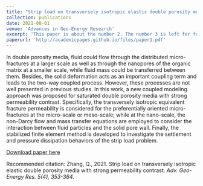 ```yaml
---
title: "Strip load on transversely isotropic elastic double porosity media with strong permeability contrast"
collection: publications
date: 2021-08-01
venue: 'Advances in Geo-Energy Research'
excerpt: 'This paper is about the number 2. The number 3 is left for future work.'
paperurl: 'http://academicpages.github.io/files/paper1.pdf'
---
```

In double porosity media, fluid could flow through the distributed micro-fractures at a larger scale as well as through the nanopores of the organic matrix at a smaller scale, while fluid mass could be transferred between them. Besides, the solid deformation acts as an important coupling term and leads to the two-way coupled process. However, these processes are not well presented in previous studies. In this work, a new coupled modeling approach was proposed for saturated double porosity media with strong permeability contrast. Specifically, the transversely isotropic equivalent fracture permeability is considered for the preferentially oriented micro-fractures at the micro-scale or meso-scale; while at the nano-scale, the non-Darcy flow and mass transfer equations are employed to consider the interaction between fluid particles and the solid pore wall. Finally, the stabilized finite element method is developed to investigate the settlement and pressure dissipation behaviors of the strip load problem.

[Download paper here](http://academicpages.github.io/files/paper1.pdf)

Recommended citation: Zhang, Q., 2021. Strip load on transversely isotropic elastic double porosity media with strong permeability contrast. <i>Adv. Geo-Energy Res.<i> 5(4), 353-364.
